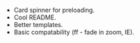 - Card spinner for preloading.
- Cool README.
- Better templates.
- Basic compatability (ff - fade in zoom, IE).